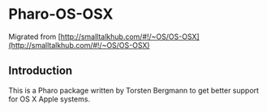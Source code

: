 # Pharo-OS-OSX

 

Migrated from [http://smalltalkhub.com/#!/~OS/OS-OSX](http://smalltalkhub.com/#!/~OS/OS-OSX)

## Introduction
This is a Pharo package written by Torsten Bergmann to get better support for OS X Apple systems.
